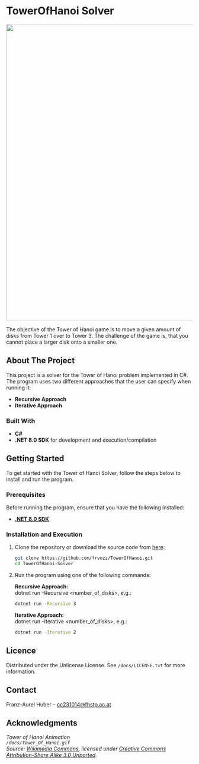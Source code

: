 # TowerOfHanoi Solver

<p align="center">
  <img width="800" src="/docs/Tower_Of_Hanoi.gif">
</p> 

The objective of the Tower of Hanoi game is to move a given amount of disks from Tower 1 over to Tower 3. The challenge of the game is, that you cannot place a larger disk onto a smaller one.

## About The Project

This project is a solver for the Tower of Hanoi problem implemented in C#. The program uses two different approaches that the user can specify when running it:
- **Recursive Approach**
- **Iterative Approach**

### Built With
- **C#**
- **.NET 8.0 SDK** for development and execution/compilation

## Getting Started

To get started with the Tower of Hanoi Solver, follow the steps below to install and run the program.

### Prerequisites

Before running the program, ensure that you have the following installed:
- **[.NET 8.0 SDK](https://dotnet.microsoft.com/en-us/download/dotnet/8.0)**

### Installation and Execution

1. Clone the repository or download the source code from [here](https://github.com/frvnzz/TowerOfHanoi/archive/refs/heads/main.zip):
   ```bash
   git clone https://github.com/frvnzz/TowerOfHanoi.git
   cd TowerOfHanoi-Solver
   ```

2. Run the program using one of the following commands:

   **Recursive Approach:**  
   dotnet run -Recursive <number_of_disks>,
   e.g.:  
   ```bash
   dotnet run -Recursive 3
   ```

   **Iterative Approach:**  
   dotnet run -Iterative <number_of_disks>,
   e.g.:  
   ```bash
   dotnet run -Iterative 2
   ```

## Licence

Distributed under the Unlicense License. See `/docs/LICENSE.txt` for more information.

## Contact

Franz-Aurel Huber – [cc231014@fhstp.ac.at](mailto:cc231014@fhstp.ac.at)

## Acknowledgments

*Tower of Hanoi Animation  
`/docs/Tower_Of_Hanoi.gif`  
Source: [Wikimedia Commons](https://commons.wikimedia.org/wiki/File:Iterative_algorithm_solving_a_6_disks_Tower_of_Hanoi.gif), licensed under [Creative Commons Attribution-Share Alike 3.0 Unported](https://creativecommons.org/licenses/by-sa/3.0/deed.en).*
